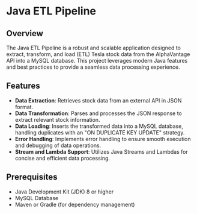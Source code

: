 # Java ETL Pipeline

## Overview
The Java ETL Pipeline is a robust and scalable application designed to extract, transform, and load (ETL) Tesla stock data from the AlphaVantage API into a MySQL database. 
This project leverages modern Java features and best practices to provide a seamless data processing experience.

## Features
- **Data Extraction**: Retrieves stock data from an external API in JSON format.
- **Data Transformation**: Parses and processes the JSON response to extract relevant stock information.
- **Data Loading**: Inserts the transformed data into a MySQL database, handling duplicates with an "ON DUPLICATE KEY UPDATE" strategy.
- **Error Handling**: Implements error handling to ensure smooth execution and debugging of data operations.
- **Stream and Lambda Support**: Utilizes Java Streams and Lambdas for concise and efficient data processing.

## Prerequisites
- Java Development Kit (JDK) 8 or higher
- MySQL Database
- Maven or Gradle (for dependency management)
